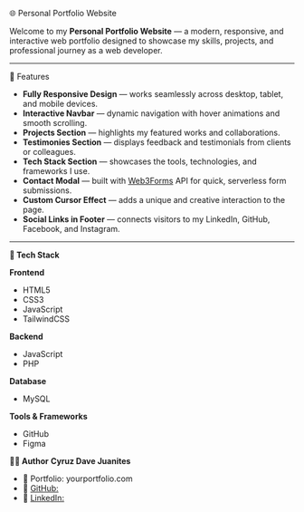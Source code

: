 🌐 Personal Portfolio Website

Welcome to my **Personal Portfolio Website** — a modern, responsive, and interactive web portfolio designed to showcase my skills, projects, and professional journey as a web developer.

---

🚀 Features

- **Fully Responsive Design** — works seamlessly across desktop, tablet, and mobile devices.  
- **Interactive Navbar** — dynamic navigation with hover animations and smooth scrolling.  
- **Projects Section** — highlights my featured works and collaborations.  
- **Testimonies Section** — displays feedback and testimonials from clients or colleagues.  
- **Tech Stack Section** — showcases the tools, technologies, and frameworks I use.  
- **Contact Modal** — built with [Web3Forms](https://web3forms.com/) API for quick, serverless form submissions.  
- **Custom Cursor Effect** — adds a unique and creative interaction to the page.  
- **Social Links in Footer** — connects visitors to my LinkedIn, GitHub, Facebook, and Instagram.

---

**🧩 Tech Stack**

**Frontend**
- HTML5  
- CSS3  
- JavaScript  
- TailwindCSS  

**Backend**
- JavaScript  
- PHP  

**Database**
- MySQL  

**Tools & Frameworks**
- GitHub  
- Figma  

**👨‍💻 Author**
**Cyruz Dave Juanites**
- 💼 Portfolio: yourportfolio.com
- 🐙 [GitHub:](https://github.com/cyruzwebdeve)
- 💬 [LinkedIn:](https://www.linkedin.com/in/cyruz-juanites-/)
